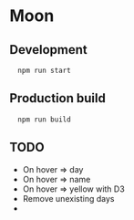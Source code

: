 # Moon

## Development
```
  npm run start
```

## Production build
```
  npm run build
```


## TODO
* On hover => day
* On hover => name
* On hover => yellow with D3
* Remove unexisting days
* 